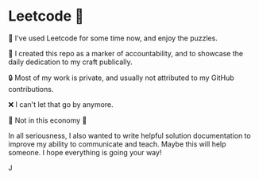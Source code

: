 # Leetcode :rocket:

:wrench: I've used Leetcode for some time now, and enjoy the puzzles.

:mega: I created this repo as a marker of accountability, and to showcase the daily dedication to my craft publically.

:lock: Most of my work is private, and usually not attributed to my GitHub contributions.

:x: I can't let that go by anymore.

:triumph: Not in this economy :triumph:

In all seriousness, I also wanted to write helpful solution documentation to improve my ability to communicate and teach. Maybe this will help someone. I hope everything is going your way!

J
